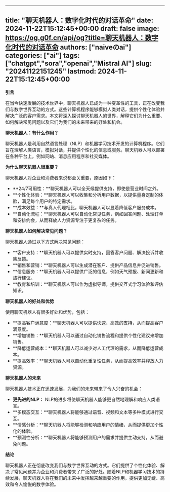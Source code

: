 
---
title: "聊天机器人：数字化时代的对话革命"
date: 2024-11-22T15:12:45+00:00
draft: false
image: https://og.g0f.cn/api/og?title=聊天机器人：数字化时代的对话革命
authors: ["naiveのai"]
categories: ["ai"]
tags: ["chatgpt","sora","openai","Mistral AI"]
slug: "20241122151245"
lastmod: 2024-11-22T15:12:45+00:00
---
**引言**

在当今快速发展的技术世界中，聊天机器人已成为一种变革性的工具，正在改变我们与数字世界互动的方式。这些计算机程序能够模拟人类对话，提供个性化体验并解决广泛的客户需求。本文将深入探讨聊天机器人的世界，解释它们为什么重要、如何解决常见问题以及它们为我们的未来带来的好处和机会。

**聊天机器人：有什么作用？**

聊天机器人是利用自然语言处理（NLP）和机器学习技术开发的计算机程序。它们旨在理解人类语言，模拟对话，并提供个性化的信息或服务。聊天机器人可以部署在各种平台上，例如网站、消息应用程序和社交媒体。

**为什么聊天机器人很重要？**

聊天机器人对企业和消费者来说都至关重要，原因如下：

* **24/7可用性：**聊天机器人可以全天候提供支持，即使是营业时间之外。
* **个性化体验：**聊天机器人可以收集和分析用户数据，以提供量身定制的体验，满足每个用户的特定需求。
* **成本效益：**与真人代理相比，聊天机器人可以显着降低客户服务成本。
* **自动化流程：**聊天机器人可以自动化常见任务，例如回答问题、处理订单和安排约会，从而释放人力资源专注于更复杂的任务。

**聊天机器人如何解决常见问题？**

聊天机器人通过以下方式解决常见问题：

* **客户支持：**聊天机器人可以提供实时支持，回答客户问题、解决投诉并收集反馈。
* **销售和营销：**聊天机器人可以生成潜在客户、提供产品信息并促进销售。
* **信息服务：**聊天机器人可以提供广泛的信息，例如天气预报、新闻更新和旅行建议。
* **教育和培训：**聊天机器人可以作为虚拟导师，提供交互式学习体验和评估知识。

**聊天机器人的好处和优势**

使用聊天机器人有很多好处和优势，包括：

* **提高客户满意度：**聊天机器人可以提供快速、高效的支持，从而提高客户满意度。
* **增加销售：**聊天机器人可以通过自动化销售流程和提供个性化建议来增加销售。
* **降低运营成本：**聊天机器人可以减少对人工代理的需求，从而降低运营成本。
* **提高效率：**聊天机器人可以自动化重复性任务，从而提高效率并释放人力资源。

**聊天机器人的未来**

聊天机器人技术正在迅速发展，为我们的未来带来了令人兴奋的机会：

* **更先进的NLP：** NLP的进步将使聊天机器人能够更自然地理解和响应人类语言。
* **多模态交互：**聊天机器人将能够通过语音、视频和文本等多种模式进行交互。
* **情感分析：**聊天机器人将能够检测和响应用户的情绪，从而提供更加个性化的体验。
* **预测性分析：**聊天机器人将能够预测用户的需求并提供主动支持，从而避免问题。

**结论**

聊天机器人正在彻底改变我们与数字世界互动的方式。它们提供了个性化体验、解决了常见问题并为企业和消费者带来了广泛的好处。随着NLP和机器学习技术的持续发展，聊天机器人将在我们的未来中发挥越来越重要的作用，提供更加无缝、高效和令人愉悦的数字体验。
